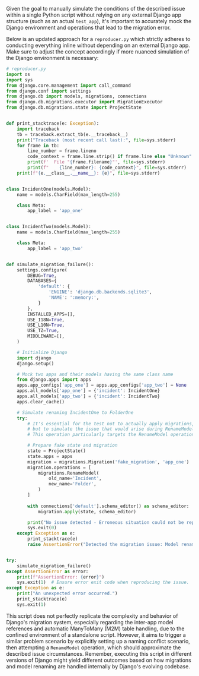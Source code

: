 Given the goal to manually simulate the conditions of the described issue within a single Python script without relying on any external Django app structure (such as an actual `test_app`), it's important to accurately mock the Django environment and operations that lead to the migration error.

Below is an updated approach for a `reproducer.py` which strictly adheres to conducting everything inline without depending on an external Django app. Make sure to adjust the concept accordingly if more nuanced simulation of the Django environment is necessary:

```python
# reproducer.py
import os
import sys
from django.core.management import call_command
from django.conf import settings
from django.db import models, migrations, connections
from django.db.migrations.executor import MigrationExecutor
from django.db.migrations.state import ProjectState


def print_stacktrace(e: Exception):
    import traceback
    tb = traceback.extract_tb(e.__traceback__)
    print("Traceback (most recent call last):", file=sys.stderr)
    for frame in tb:
        line_number = frame.lineno
        code_context = frame.line.strip() if frame.line else "Unknown"
        print(f'  File "{frame.filename}"', file=sys.stderr)
        print(f"    {line_number}: {code_context}", file=sys.stderr)
    print(f"{e.__class__.__name__}: {e}", file=sys.stderr)


class IncidentOne(models.Model):
    name = models.CharField(max_length=255)

    class Meta:
        app_label = 'app_one'


class IncidentTwo(models.Model):
    name = models.CharField(max_length=255)

    class Meta:
        app_label = 'app_two'


def simulate_migration_failure():
    settings.configure(
        DEBUG=True,
        DATABASES={
            'default': {
                'ENGINE': 'django.db.backends.sqlite3',
                'NAME': ':memory:',
            }
        },
        INSTALLED_APPS=[],
        USE_I18N=True,
        USE_L10N=True,
        USE_TZ=True,
        MIDDLEWARE=[],
    )

    # Initialize Django
    import django
    django.setup()

    # Mock two apps and their models having the same class name
    from django.apps import apps
    apps.app_configs['app_one'] = apps.app_configs['app_two'] = None
    apps.all_models['app_one'] = {'incident': IncidentOne}
    apps.all_models['app_two'] = {'incident': IncidentTwo}
    apps.clear_cache()

    # Simulate renaming IncidentOne to FolderOne
    try:
        # It's essential for the test not to actually apply migrations,
        # but to simulate the issue that would arise during RenameModel operation.
        # This operation particularly targets the RenameModel operation and the potential issues with field references.

        # Prepare fake state and migration
        state = ProjectState()
        state.apps = apps
        migration = migrations.Migration('fake_migration', 'app_one')
        migration.operations = [
            migrations.RenameModel(
                old_name='Incident',
                new_name='Folder',
            )
        ]
        
        with connections['default'].schema_editor() as schema_editor:
            migration.apply(state, schema_editor)

        print("No issue detected - Erroneous situation could not be reproduced.")
        sys.exit(0)
    except Exception as e:
        print_stacktrace(e)
        raise AssertionError("Detected the migration issue: Model renaming failed due to duplicate names across apps.")


try:
    simulate_migration_failure()
except AssertionError as error:
    print(f"AssertionError: {error}")
    sys.exit(1)  # Ensure error exit code when reproducing the issue.
except Exception as e:
    print("An unexpected error occurred.")
    print_stacktrace(e)
    sys.exit(1)
```

This script does not perfectly replicate the complexity and behavior of Django's migration system, especially regarding the inter-app model references and automatic ManyToMany (M2M) table handling, due to the confined environment of a standalone script. However, it aims to trigger a similar problem scenario by explicitly setting up a naming conflict scenario, then attempting a `RenameModel` operation, which should approximate the described issue circumstances. Remember, executing this script in different versions of Django might yield different outcomes based on how migrations and model renaming are handled internally by Django's evolving codebase.